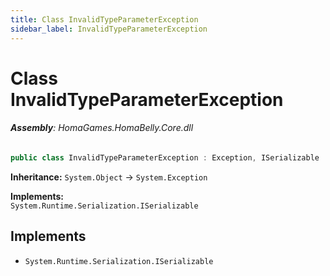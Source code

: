 ```yaml
---
title: Class InvalidTypeParameterException
sidebar_label: InvalidTypeParameterException
---
```

# Class InvalidTypeParameterException


###### **Assembly**: HomaGames.HomaBelly.Core.dll

```csharp title="Declaration"
public class InvalidTypeParameterException : Exception, ISerializable
```
**Inheritance:** `System.Object` -> `System.Exception`

**Implements:**  
`System.Runtime.Serialization.ISerializable`


## Implements

* `System.Runtime.Serialization.ISerializable`
